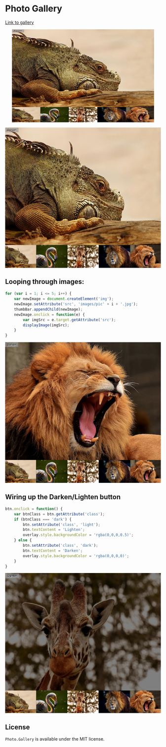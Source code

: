 # Photo Gallery 

[Link to gallery](https://coffeina.github.io/Photo.Gallery/)
<p align="center">
  <img width="460" height="300" src="assets/1.png">
</p>

![screenshot1](assets/1.png)


## Looping through images:

```javascript
for (var i = 1; i <= 5; i++) {
    var newImage = document.createElement('img');
    newImage.setAttribute('src', 'images/pic' + i + '.jpg');
    thumbBar.appendChild(newImage);
    newImage.onclick = function(e) {
        var imgSrc = e.target.getAttribute('src');
        displayImage(imgSrc);
    }
}
```

![screenshot2](assets/2.png)

##  Wiring up the Darken/Lighten button

```javascript
btn.onclick = function() {
    var btnClass = btn.getAttribute('class');
    if (btnClass === 'dark') {
        btn.setAttribute('class', 'light');
        btn.textContent = 'Lighten';
        overlay.style.backgroundColor = 'rgba(0,0,0,0.5)';
    } else {
        btn.setAttribute('class', 'dark');
        btn.textContent = 'Darken';
        overlay.style.backgroundColor = 'rgba(0,0,0,0)';
    }
}
```

![screenshot1](assets/3.png)


## License

`Photo.Gallery` is available under the MIT license.